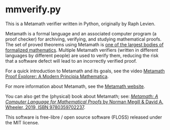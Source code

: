 # mmverify.py

This is a Metamath verifier written in Python, originally by Raph Levien.

Metamath is a formal language and an associated computer program (a proof checker) for archiving, verifying, and studying mathematical proofs.  The set of proved theorems using Metamath is [one of the largest bodies of formalized mathematics](http://us.metamath.org/mm_100.html). Multiple Metamath verifiers (written in different languages by different people) are used to verify them, reducing the risk that a software defect will lead to an incorrectly verified proof.

For a quick introduction to Metamath and its goals, see the video
[Metamath Proof Explorer: A Modern Principia Mathematica](https://www.youtube.com/watch?v=8WH4Rd4UKGE).

For more information about Metamath, see the [Metamath website](http://us.metamath.org/).

You can also get the (physical) book about Metamath; see: [*Metamath: A Computer Language for Mathematical Proofs* by Norman Megill & David A. Wheeler, 2019, ISBN 9780359702237](http://www.lulu.com/shop/norman-megill-and-david-a-wheeler/metamath-a-computer-language-for-mathematical-proofs/hardcover/product-24129769.html).

This software is free-libre / open source software (FLOSS) released under the MIT license.
